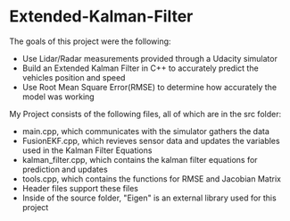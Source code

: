 [//]: # (Image References)

[image1]: ./Output_Images/Nvidia_Behavioral_Cloning_Architecture.png "Architecture"
[image2]: ./Output_Images/track1.png "Track1"

# Extended-Kalman-Filter
The goals of this project were the following:
* Use Lidar/Radar measurements provided through a Udacity simulator
* Build an Extended Kalman Filter in C++ to accurately predict the vehicles position and speed
* Use Root Mean Square Error(RMSE) to determine how accurately the model was working 

My Project consists of the following files, all of which are in the src folder:
* main.cpp, which communicates with the simulator gathers the data
* FusionEKF.cpp, which revieves sensor data and updates the variables used in the Kalman Filter Equations
* kalman_filter.cpp, which contains the kalman filter equations for prediction and updates
* tools.cpp, which contains the functions for RMSE and Jacobian Matrix
* Header files support these files
* Inside of the source folder, "Eigen" is an external library used for this project

